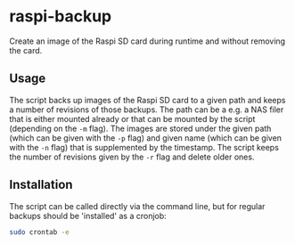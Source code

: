# raspi-backup

Create an image of the Raspi SD card during runtime and without removing the card.

## Usage

The script backs up images of the Raspi SD card to a given path and keeps a number
of revisions of those backups. The path can be a e.g. a NAS filer that is either
mounted already or that can be mounted by the script (depending on the ```-m```
flag). The images are stored under the given path (which can be given with the
```-p``` flag) and given name (which can be given with the ```-n``` flag) that
is supplemented by the timestamp. The script keeps the number of revisions given
by the ```-r``` flag and delete older ones.

## Installation

The script can be called directly via the command line, but for regular backups
should be 'installed' as a cronjob:

```bash
sudo crontab -e
```
